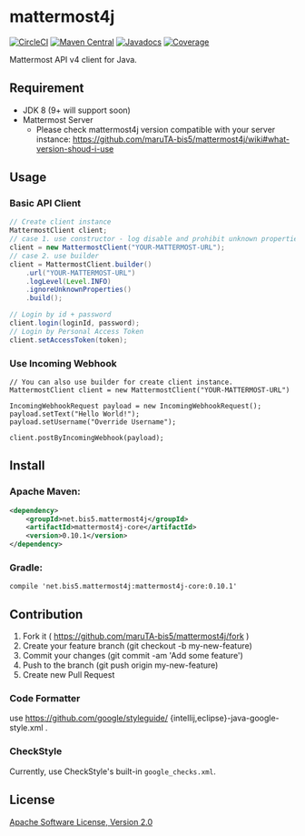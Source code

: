 mattermost4j
============

[![CircleCI](https://circleci.com/gh/maruTA-bis5/mattermost4j.svg?style=svg)](https://circleci.com/gh/maruTA-bis5/mattermost4j)
[![Maven Central](https://maven-badges.herokuapp.com/maven-central/net.bis5.mattermost4j/mattermost4j-core/badge.svg)](https://maven-badges.herokuapp.com/maven-central/net.bis5.mattermost4j/mattermost4j-core)
[![Javadocs](http://javadoc.io/badge/net.bis5.mattermost4j/mattermost4j-core.svg)](http://javadoc.io/doc/net.bis5.mattermost4j/mattermost4j-core)
[![Coverage](https://sonarcloud.io/api/project_badges/measure?project=net.bis5.mattermost4j%3Amattermost4j-parent&metric=coverage)](https://sonarcloud.io/dashboard?id=net.bis5.mattermost4j%3Amattermost4j-parent)

Mattermost API v4 client for Java.

## Requirement
- JDK 8 (9+ will support soon)
- Mattermost Server
    - Please check mattermost4j version compatible with your server instance:
    https://github.com/maruTA-bis5/mattermost4j/wiki#what-version-shoud-i-use
    
## Usage
### Basic API Client
```java
// Create client instance
MattermostClient client;
// case 1. use constructor - log disable and prohibit unknown properties
client = new MattermostClient("YOUR-MATTERMOST-URL");
// case 2. use builder
client = MattermostClient.builder()
    .url("YOUR-MATTERMOST-URL")
	.logLevel(Level.INFO)
	.ignoreUnknownProperties()
	.build();

// Login by id + password
client.login(loginId, password);
// Login by Personal Access Token
client.setAccessToken(token);
```

### Use Incoming Webhook
```
// You can also use builder for create client instance.
MattermostClient client = new MattermostClient("YOUR-MATTERMOST-URL")

IncomingWebhookRequest payload = new IncomingWebhookRequest();
payload.setText("Hello World!");
payload.setUsername("Override Username");

client.postByIncomingWebhook(payload);
```

## Install
### Apache Maven:
```xml
<dependency>
	<groupId>net.bis5.mattermost4j</groupId>
	<artifactId>mattermost4j-core</artifactId>
	<version>0.10.1</version>
</dependency>
```

### Gradle:
```
compile 'net.bis5.mattermost4j:mattermost4j-core:0.10.1'
```

## Contribution
1. Fork it ( https://github.com/maruTA-bis5/mattermost4j/fork )
2. Create your feature branch (git checkout -b my-new-feature)
3. Commit your changes (git commit -am 'Add some feature')
4. Push to the branch (git push origin my-new-feature)
5. Create new Pull Request

### Code Formatter
use https://github.com/google/styleguide/ {intellij,eclipse}-java-google-style.xml .

### CheckStyle
Currently, use CheckStyle's built-in `google_checks.xml`.

## License
[Apache Software License, Version 2.0](LICENSE.txt)

